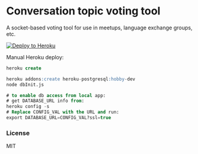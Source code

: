 # Conversation topic voting tool

A socket-based voting tool for use in meetups, language exchange groups, etc.

[![Deploy to Heroku](https://www.herokucdn.com/deploy/button.png)](https://heroku.com/deploy)

Manual Heroku deploy:
```sql
heroku create

heroku addons:create heroku-postgresql:hobby-dev
node dbInit.js

# to enable db access from local app:
# get DATABASE_URL info from:
heroku config -s
# Replace CONFIG_VAL with the URL and run:
export DATABASE_URL=CONFIG_VAL?ssl=true
```

### License

MIT
